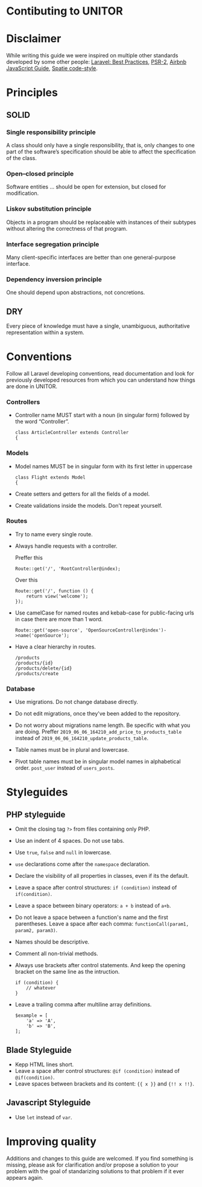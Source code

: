 # Contibuting to UNITOR

# Disclaimer

While writing this guide we were inspired on multiple other standards developed by some other people: [Laravel: Best Practices](https://www.laravelbestpractices.com/), [PSR-2](https://www.php-fig.org/psr/psr-2/), [Airbnb JavaScript Guide](https://github.com/airbnb/javascript), [Spatie code-style](https://guidelines.spatie.be/code-style/laravel-php).

# Principles

## SOLID

### Single responsibility principle

A class should only have a single responsibility, that is, only changes to one part of the software’s specification should be able to affect the specification of the class.

### Open–closed principle

Software entities … should be open for extension, but closed for modification.

### Liskov substitution principle

Objects in a program should be replaceable with instances of their subtypes without altering the correctness of that program.

### Interface segregation principle

Many client-specific interfaces are better than one general-purpose interface.

### Dependency inversion principle

One should depend upon abstractions, not concretions.

## DRY

Every piece of knowledge must have a single, unambiguous, authoritative representation within a system.

# Conventions

Follow all Laravel developing conventions, read documentation and look for previously developed resources from which you can understand how things are done in UNITOR.

### Controllers

* Controller name MUST start with a noun (in singular form) followed by the word “Controller”.

    ```
    class ArticleController extends Controller
    {
    ```

### Models

* Model names MUST be in singular form with its first letter in uppercase

    ```
    class Flight extends Model
    {
    ```

* Create setters and getters for all the fields of a model.

* Create validations inside the models. Don't repeat yourself.

### Routes

* Try to name every single route.

* Always handle requests with a controller.

    Preffer this

    ```
    Route::get('/', 'RootController@index);
    ```

    Over this

    ```
    Route::get('/', function () {
        return view('welcome');
    });
    ```

* Use camelCase for named routes and kebab-case for public-facing urls in case there are more than 1 word.

    ```
    Route::get('open-source', 'OpenSourceController@index')->name('openSource');
    ```

* Have a clear hierarchy in routes.

    ```
    /products
    /products/{id}
    /products/delete/{id}
    /products/create
    ```

### Database

* Use migrations. Do not change database directly.

* Do not edit migrations, once they've been added to the repository.

* Do not worry about migrations name length. Be specific with what you are doing. Preffer `2019_06_06_164210_add_price_to_products_table` instead of `2019_06_06_164210_update_products_table`.

* Table names must be in plural and lowercase.

* Pivot table names must be in singular model names in alphabetical order. `post_user` instead of `users_posts`.

# Styleguides

## PHP styleguide

* Omit the closing tag `?>` from files containing only PHP.

* Use an indent of 4 spaces. Do not use tabs.

* Use `true`, `false` and `null` in lowercase.

* `use` declarations come after the `namespace` declaration.

* Declare the visibility of all properties in classes, even if its the default.

* Leave a space after control structures: `if (condition)` instead of `if(condition)`.

* Leave a space between binary operators: `a + b` instead of `a+b`.

* Do not leave a space between a function's name and the first parentheses. Leave a space after each comma: `functionCall(param1, param2, param3)`.

* Names should be descriptive.

* Comment all non-trivial methods.

* Always use brackets after control statements. And keep the opening bracket on the same line as the intruction. 

    ```
    if (condition) {
        // whatever
    }
    ```

* Leave a trailing comma after multiline array definitions.

    ```
    $example = [
        'a' => 'A',
        'b' => 'B',
    ];
    ```

## Blade Styleguide

* Kepp HTML lines short.
* Leave a space after control structures: `@if (condition)` instead of `@if(condition)`.
* Leave spaces between brackets and its content: `{{ x }}` and `{!! x !!}`.

## Javascript Styleguide

* Use `let` instead of `var`.

# Improving quality

Additions and changes to this guide are welcomed. If you find something is missing, please ask for clarification and/or propose a solution to your problem with the goal of standarizing solutions to that problem if it ever appears again.